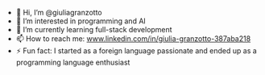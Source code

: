 - 👋 Hi, I’m @giuliagranzotto
- 👀 I’m interested in programming and AI
- 🌱 I’m currently learning full-stack development
- 📫 How to reach me: www.linkedin.com/in/giulia-granzotto-387aba218
- ⚡ Fun fact: I started as a foreign language passionate and ended up as a programming language enthusiast

<!---
giuliagranzotto/giuliagranzotto is a ✨ special ✨ repository because its `README.md` (this file) appears on your GitHub profile.
You can click the Preview link to take a look at your changes.
--->
